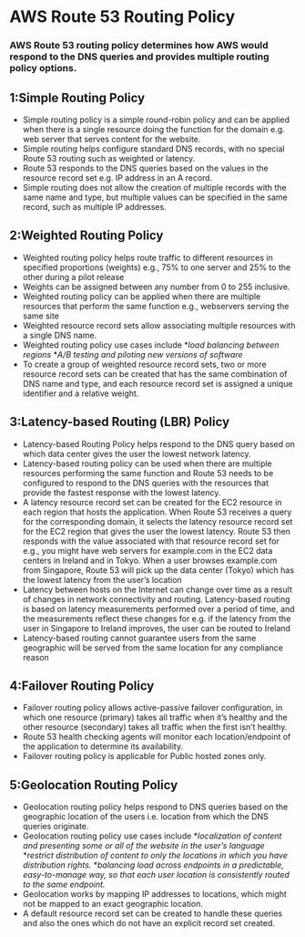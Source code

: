 # AWS Route 53 Routing Policy
### AWS Route 53 routing policy determines how AWS would respond to the DNS queries and provides multiple routing policy options.

## 1:Simple Routing Policy
- Simple routing policy is a simple round-robin policy and can be applied when there is a single resource doing the function for the domain e.g. web server that serves content for the website.
- Simple routing helps configure standard DNS records, with no special Route 53 routing such as weighted or latency.
- Route 53 responds to the DNS queries based on the values in the resource record set e.g. IP address in an A record.
- Simple routing does not allow the creation of multiple records with the same name and type, but multiple values can be specified in the same record, such as multiple IP addresses.

## 2:Weighted Routing Policy
- Weighted routing policy helps route traffic to different resources in specified proportions (weights) e.g., 75% to one server and 25% to the other during a pilot release
- Weights can be assigned between any number from 0 to 255 inclusive.
- Weighted routing policy can be applied when there are multiple resources that perform the same function e.g., webservers serving the same site
- Weighted resource record sets allow associating multiple resources with a single DNS name.
- Weighted routing policy use cases include
**load balancing between regions*
**A/B testing and piloting new versions of software*
- To create a group of weighted resource record sets, two or more resource record sets can be created that has the same combination of DNS name and type, and each resource record set is assigned a unique identifier and a relative weight.

## 3:Latency-based Routing (LBR) Policy
- Latency-based Routing Policy helps respond to the DNS query based on which data center gives the user the lowest network latency.
- Latency-based routing policy can be used when there are multiple resources performing the same function and Route 53 needs to be configured to respond to the DNS queries with the resources that provide the fastest response with the lowest latency.
- A latency resource record set can be created for the EC2 resource in each region that hosts the application. When Route 53 receives a query for the corresponding domain, it selects the latency resource record set for the EC2 region that gives the user the lowest latency. Route 53 then responds with the value associated with that resource record set for e.g., you might have web servers for example.com in the EC2 data centers in Ireland and in Tokyo. When a user browses example.com from Singapore, Route 53 will pick up the data center (Tokyo) which has the lowest latency from the user’s location
- Latency between hosts on the Internet can change over time as a result of changes in network connectivity and routing. Latency-based routing is based on latency measurements performed over a period of time, and the measurements reflect these changes for e.g. if the latency from the user in Singapore to Ireland improves, the user can be routed to Ireland
- Latency-based routing cannot guarantee users from the same geographic will be served from the same location for any compliance reason

## 4:Failover Routing Policy
- Failover routing policy allows active-passive failover configuration, in which one resource (primary) takes all traffic when it’s healthy and the other resource (secondary) takes all traffic when the first isn’t healthy.
- Route 53 health checking agents will monitor each location/endpoint of the application to determine its availability.
- Failover routing policy is applicable for Public hosted zones only.

## 5:Geolocation Routing Policy
- Geolocation routing policy helps respond to DNS queries based on the geographic location of the users i.e. location from which the DNS queries originate.
- Geolocation routing policy use cases include
**localization of content and presenting some or all of the website in the user’s language*
**restrict distribution of content to only the locations in which you have distribution rights.*
**balancing load across endpoints in a predictable, easy-to-manage way, so that each user location is consistently routed to the same endpoint.*
- Geolocation works by mapping IP addresses to locations, which might not be mapped to an exact geographic location.
- A default resource record set can be created to handle these queries and also the ones which do not have an explicit record set created.
